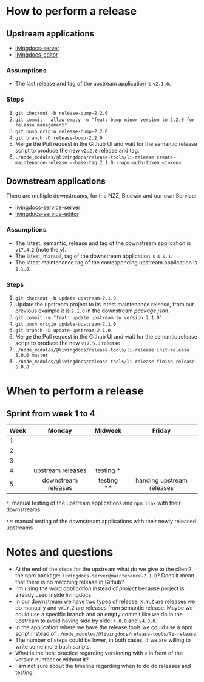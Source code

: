 # How to perform a release

## Upstream applications

- [livingdocs-server](https://github.com/upfrontIO/livingdocs-server)
- [livingdocs-editor](https://github.com/upfrontIO/livingdocs-editor)

### Assumptions

- The last release and tag of the upstream application is `v2.1.0`.

### Steps

1. `git checkout -b release-bump-2.2.0`
2. `git commit --allow-empty -m "feat: bump minor version to 2.2.0 for release management"`
3. `git push origin release-bump-2.2.0`
4. `git branch -D release-bump-2.2.0`
5. Merge the Pull request in the Github UI and wait for the semantic release script to produce the new `v2.2.0` release and tag.
6. `./node_modules/@livingdocs/release-tools/li-release create-maintenance-release --base-tag 2.1.0 --npm-auth-token <token>`

## Downstream applications

There are multiple downstreams, for the NZZ, Bluewin and our own Service:
- [livingdocs-service-server](https://github.com/upfrontIO/livingdocs-service-server)
- [livingdocs-service-editor](https://github.com/upfrontIO/livingdocs-service-editor)

### Assumptions

- The latest, semantic, release and tag of the downstream application is `v17.4.2` (note the `v`).
- The latest, manual, tag of the downstream application is `4.0.1`.
- The latest maintenance tag of the corresponding upstream application is `2.1.0`.

### Steps

1. `git checkout -b update-upstream-2.1.0`
2. Update the upstream project to its latest maintenance release, from our previous example it is `2.1.0` in the downstream *package.json*.
3. `git commit -m "feat: update upstream to version 2.1.0"`
4. `git push origin update-upstream-2.1.0`
5. `git branch -D update-upstream-2.1.0`
6. Merge the Pull request in the Github UI and wait for the semantic release script to produce the new `v17.5.0` release
7. `./node_modules/@livingdocs/release-tools/li-release init-release 5.0.0 master`
8. `./node_modules/@livingdocs/release-tools/li-release finish-release 5.0.0`

# When to perform a release

## Sprint from week 1 to 4
| Week | Monday              | Midweek        | Friday                    |
| ---- |:-------------------:| :-------------:| :-----------------------: |
| 1    |                     |                |                           |
| 2    |                     |                |                           |
| 3    |                     |                |                           |
| 4    | upstream releases   | testing *      |                           |
| 5    | downstream releases | testing **     | handing upstream releases |

`*`: manual testing of the upstream applications and `npm link` with their downstreams

`**`: manual testing of the downstream applications with their newly released upstreams


# Notes and questions

- At the end of the steps for the upstream what do we give to the client? the npm package: `livingdocs-server@maintenance-2.1.0`? Does it mean that there is no matching release in Github?
- I'm using the word *application* instead of *project* because project is already used inside livingdocs.
- In our downstream we have two types of release: `X.Y.Z` are releases we do manually and `vX.Y.Z` are releases from semantic release. Maybe we could use a specific branch and an empty commit like we do in the upstream to avoid having side by side: `4.0.0` and `v4.0.0`.
- In the application where we have the release tools we could use a npm script instead of `./node_modules/@livingdocs/release-tools/li-release`.
- The number of steps could be lower, in both cases, if we are willing to write some more bash scripts.
- What is the best practice regarding versioning with `v` in front of the version number or without it?
- I am not sure about the timeline regarding when to do do releases and testing.

